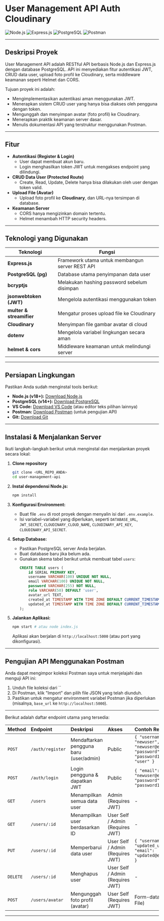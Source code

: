 # User Management API Auth Cloudinary

![Node.js](https://img.shields.io/badge/Node.js-v18+-green?style=for-the-badge&logo=node.js)
![Express.js](https://img.shields.io/badge/Express.js-5.x-blue?style=for-the-badge&logo=express)
![PostgreSQL](https://img.shields.io/badge/PostgreSQL-v14+-blue?style=for-the-badge&logo=postgresql)
![Postman](https://img.shields.io/badge/Postman-tested-orange?style=for-the-badge&logo=postman)

---

## Deskripsi Proyek

User Management API adalah RESTful API berbasis Node.js dan Express.js dengan database PostgreSQL.
API ini menyediakan fitur autentikasi JWT, CRUD data user, upload foto profil ke Cloudinary, serta middleware keamanan seperti Helmet dan CORS.

Tujuan proyek ini adalah:
- Mengimplementasikan autentikasi aman menggunakan JWT.
- Menerapkan sistem CRUD user yang hanya bisa diakses oleh pengguna dengan token.
- Mengunggah dan menyimpan avatar (foto profil) ke Cloudinary.
- Menerapkan praktik keamanan server dasar.
- Menulis dokumentasi API yang terstruktur menggunakan Postman.

---

## Fitur

-   **Autentikasi (Register & Login)**  
    - User dapat membuat akun baru.  
    - Login menghasilkan token JWT untuk mengakses endpoint yang dilindungi.
-   **CRUD Data User (Protected Route)**  
    - Create, Read, Update, Delete hanya bisa dilakukan oleh user dengan token valid.  
-   **Upload File (Avatar)**  
    - Upload foto profil ke **Cloudinary**, dan URL-nya tersimpan di database.  
-   **Keamanan Server**
    - CORS hanya mengizinkan domain tertentu.  
    - Helmet menambah HTTP security headers.

---

## Teknologi yang Digunakan

| Teknologi | Fungsi |
|------------|---------|
| **Express.js** | Framework utama untuk membangun server REST API |
| **PostgreSQL (pg)** | Database utama penyimpanan data user |
| **bcryptjs** | Melakukan hashing password sebelum disimpan |
| **jsonwebtoken (JWT)** | Mengelola autentikasi menggunakan token |
| **multer & streamifier** | Mengatur proses upload file ke Cloudinary |
| **Cloudinary** | Menyimpan file gambar avatar di cloud |
| **dotenv** | Mengelola variabel lingkungan secara aman |
| **helmet & cors** | Middleware keamanan untuk melindungi server |

---

## Persiapan Lingkungan

Pastikan Anda sudah menginstal tools berikut:
-   **Node.js (v18+):** [Download Node.js](https://nodejs.org/)
-   **PostgreSQL (v14+):** [Download PostgreSQL](https://www.postgresql.org/download/)
-   **VS Code:** [Download VS Code](https://code.visualstudio.com/) (atau editor teks pilihan lainnya)
-   **Postman:** [Download Postman](https://www.postman.com/downloads/) (untuk pengujian API)
-   **Git:** [Download Git](https://git-scm.com/downloads)

---

## Instalasi & Menjalankan Server

Ikuti langkah-langkah berikut untuk menginstal dan menjalankan proyek secara lokal:

1.  **Clone repository**
    ```bash
    git clone <URL_REPO_ANDA>
    cd user-management-api

2.  **Instal dependensi Node.js:**
    ```bash
    npm install
    ```
    
3.  **Konfigurasi Environment:**
    *   Buat file `.env` di root proyek dengan menyalin isi dari `.env.example`.
    *   Isi variabel-variabel yang diperlukan, seperti `DATABASE_URL`, `JWT_SECRET`, `CLOUDINARY_CLOUD_NAME`, `CLOUDINARY_API_KEY`, `CLOUDINARY_API_SECRET`.
  
4.  **Setup Database:**
    *   Pastikan PostgreSQL server Anda berjalan.
    *   Buat database baru jika belum ada.
    *   Gunakan skema tabel berikut untuk membuat tabel `users`:
        ```sql
        CREATE TABLE users (
            id SERIAL PRIMARY KEY,
            username VARCHAR(100) UNIQUE NOT NULL,
            email VARCHAR(100) UNIQUE NOT NULL,
            password VARCHAR(255) NOT NULL,
            role VARCHAR(50) DEFAULT 'user',
            avatar_url TEXT,
            created_at TIMESTAMP WITH TIME ZONE DEFAULT CURRENT_TIMESTAMP,
            updated_at TIMESTAMP WITH TIME ZONE DEFAULT CURRENT_TIMESTAMP
        );
        ```
5.  **Jalankan Aplikasi:**
    ```bash
    npm start # atau node index.js
    ```
    Aplikasi akan berjalan di `http://localhost:5000` (atau port yang dikonfigurasi).

---

## Pengujian API Menggunakan Postman

Anda dapat mengimpor koleksi Postman saya untuk menjelajahi dan menguji API ini:

1.  Unduh file koleksi dari ``
2.  Di Postman, klik "Import" dan pilih file JSON yang telah diunduh.
3.  Pastikan untuk mengatur environment variabel Postman jika diperlukan (misalnya, `base_url` ke `http://localhost:5000`).

---

Berikut adalah daftar endpoint utama yang tersedia:

| Method   | Endpoint                     | Deskripsi                                   | Akses             | Contoh Request Body                                                                                  |
| :------- | :--------------------------- | :------------------------------------------ | :---------------- | :--------------------------------------------------------------------------------------------------- |
| `POST`   | `/auth/register`             | Mendaftarkan pengguna baru (user/admin)     | Public            | `{ "username": "newuser", "email": "newuser@example.com", "password": "password123", "role": "user" }` |
| `POST`   | `/auth/login`                | Login pengguna & dapatkan JWT               | Public            | `{ "email": "newuser@example.com", "password": "password123" }`                                      |
| `GET`    | `/users`                     | Menampilkan semua data user                 | Admin (Requires JWT)| -                                                                                                    |
| `GET`    | `/users/:id`                 | Menampilkan user berdasarkan ID             | User Self / Admin (Requires JWT)| -                                                                                                    |
| `PUT`    | `/users/:id`                 | Memperbarui data user                       | User Self / Admin (Requires JWT)| `{ "username": "updated_user", "email": "updated@example.com" }`                                     |
| `DELETE` | `/users/:id`                 | Menghapus user                              | User Self / Admin (Requires JWT)| -                                                                                                    |
| `POST`   | `/users/avatar`              | Mengunggah foto profil (avatar)             | User Self (Requires JWT)| Form-data: `file` (tipe File)                                                                        |

---
